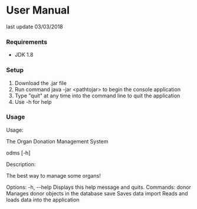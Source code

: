 # User Manual
last update 03/03/2018

### Requirements

* JDK 1.8


### Setup

1. Download the .jar file
2. Run command java -jar \<pathtojar> to begin the console application
3. Type "quit" at any time into the command line to quit the application
4. Use -h for help

### Usage

Usage:

The Organ Donation Management System

odms [-h]

Description:

The best way to manage some organs!

Options:
  -h, --help                  Displays this help message and quits.
Commands:
  donor   Manages donor objects in the database
  save    Saves data
  import  Reads and loads data into the application